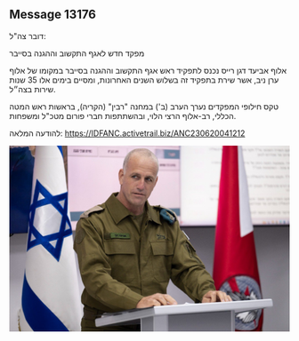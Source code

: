 ## Message 13176

דובר צה"ל: 

מפקד חדש לאגף התקשוב וההגנה בסייבר

אלוף אביעד דגן רייס נכנס לתפקיד ראש אגף התקשוב וההגנה בסייבר במקומו של אלוף ערן ניב, אשר שירת בתפקיד זה בשלוש השנים האחרונות, ומסיים בימים אלו 35 שנות שירות בצה״ל.

טקס חילופי המפקדים נערך הערב (ב') במחנה "רבין" (הקריה), בראשות ראש המטה הכללי, רב-אלוף הרצי הלוי, ובהשתתפות חברי פורום מטכ"ל ומשפחות.

להודעה המלאה:
https://IDFANC.activetrail.biz/ANC230620041212

![Photo](13176/13176_photo.jpg)
